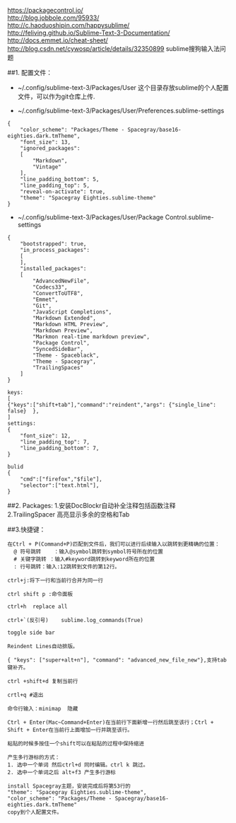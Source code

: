 https://packagecontrol.io/  
http://blog.jobbole.com/95933/  
http://c.haoduoshipin.com/happysublime/  
http://feliving.github.io/Sublime-Text-3-Documentation/  
http://docs.emmet.io/cheat-sheet/  
http://blog.csdn.net/cywosp/article/details/32350899   sublime搜狗输入法问题  

##1. 配置文件：  
* ~/.config/sublime-text-3/Packages/User   这个目录存放sublime的个人配置文件，可以作为git仓库上传.  

*  ~/.config/sublime-text-3/Packages/User/Preferences.sublime-settings
```
{
	"color_scheme": "Packages/Theme - Spacegray/base16-eighties.dark.tmTheme",
	"font_size": 13,
	"ignored_packages":
	[
		"Markdown",
		"Vintage"
	],
	"line_padding_bottom": 5,
	"line_padding_top": 5,
	"reveal-on-activate": true,
	"theme": "Spacegray Eighties.sublime-theme"
}
```

*  ~/.config/sublime-text-3/Packages/User/Package Control.sublime-settings
```
{
	"bootstrapped": true,
	"in_process_packages":
	[
	],
	"installed_packages":
	[
		"AdvancedNewFile",
		"Codecs33",
		"ConvertToUTF8",
		"Emmet",
		"Git",
		"JavaScript Completions",
		"Markdown Extended",
		"Markdown HTML Preview",
		"Markdown Preview",
		"Markmon real-time markdown preview",
		"Package Control",
		"SyncedSideBar",
		"Theme - Spaceblack",
		"Theme - Spacegray",
		"TrailingSpaces"
	]
}
```

```
keys:
[
{"keys":["shift+tab"],"command":"reindent","args": {"single_line": false}  },
]
settings:
{
	"font_size": 12,
	"line_padding_top": 7,
	"line_padding_bottom": 7,
}

bulid
{
	"cmd":["firefox","$file"],
	"selector":["text.html"],
}  
```

##2. Packages:
1.安装DocBlockr自动补全注释包括函数注释  
2.TrailingSpacer 高亮显示多余的空格和Tab

##3.快捷键：  
```
在Ctrl + P(Command+P)匹配到文件后，我们可以进行后续输入以跳转到更精确的位置：
  @ 符号跳转    ：输入@symbol跳转到symbol符号所在的位置
  # 关键字跳转 ：输入#keyword跳转到keyword所在的位置
  : 行号跳转：输入:12跳转到文件的第12行。

ctrl+j:将下一行和当前行合并为同一行  

ctrl shift p :命令面板  

ctrl+h  replace all

ctrl+`(反引号)    sublime.log_commands(True)   

toggle side bar    

Reindent Lines自动排版。

{ "keys": ["super+alt+n"], "command": "advanced_new_file_new"},支持tab键补齐。

ctrl +shift+d 复制当前行  

crtl+q #退出 

命令行输入：minimap  隐藏  

Ctrl + Enter(Mac~Command+Enter)在当前行下面新增一行然后跳至该行；Ctrl + Shift + Enter在当前行上面增加一行并跳至该行。

粘贴的时候多按住一个shift可以在粘贴的过程中保持缩进  

产生多行游标的方式：  
1. 选中一个单词 然后ctrl+d 同时编辑。ctrl k 跳过。  
2. 选中一个单词之后 alt+f3 产生多行游标  

install Spacegray主题，安装完成后将第53行的  
"theme": "Spacegray Eighties.sublime-theme",  
"color_scheme": "Packages/Theme - Spacegray/base16-eighties.dark.tmTheme"  
copy到个人配置文件。  
```


